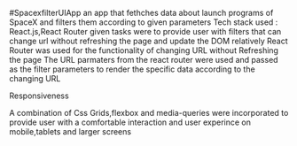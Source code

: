 #SpacexfilterUIApp
an app that fethches data about launch programs of SpaceX and filters them according to given parameters Tech stack used : React.js,React Router given tasks were to provide user with filters that can change url without refreshing the page and update the DOM relatively React Router was used for the functionality of changing URL without Refreshing the page The URL parmaters from the react router were used and passed as the filter parameters to render the specific data according to the changing URL

Responsiveness

A combination of Css Grids,flexbox and media-queries were incorporated to provide user with a comfortable interaction and user experince on mobile,tablets and larger screens
